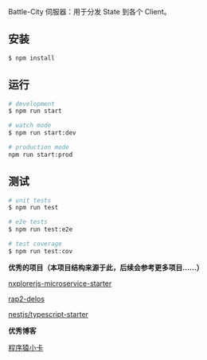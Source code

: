  Battle-City 伺服器：用于分发 State 到各个 Client。

 ## 安装

```bash
$ npm install
```

## 运行

```bash
# development
$ npm run start

# watch mode
$ npm run start:dev

# production mode
npm run start:prod
```

## 测试

```bash
# unit tests
$ npm run test

# e2e tests
$ npm run test:e2e

# test coverage
$ npm run test:cov
```

**优秀的项目（本项目结构来源于此，后续会参考更多项目……）**

[nxplorerjs-microservice-starter](https://github.com/ERS-HCL/nxplorerjs-microservice-starter)

[rap2-delos](https://github.com/thx/rap2-delos)

[nestjs/typescript-starter](https://github.com/nestjs/typescript-starter)

 **优秀博客**

 [程序猿小卡](https://github.com/chyingp/nodejs-learning-guide)